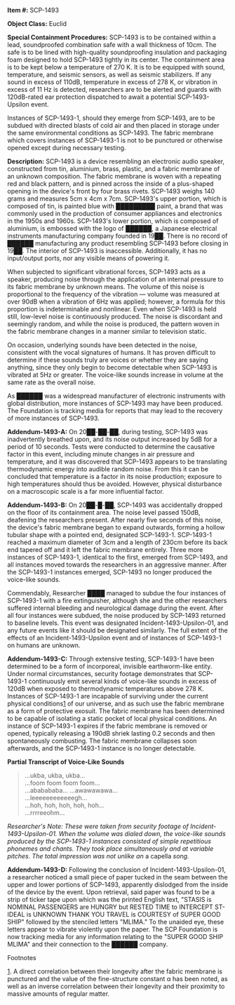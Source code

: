 **Item #:** SCP-1493

**Object Class:** Euclid

**Special Containment Procedures:** SCP-1493 is to be contained within a lead, soundproofed combination safe with a wall thickness of 10cm. The safe is to be lined with high-quality soundproofing insulation and packaging foam designed to hold SCP-1493 tightly in its center. The containment area is to be kept below a temperature of 270 K. It is to be equipped with sound, temperature, and seismic sensors, as well as seismic stabilizers. If any sound in excess of 110dB, temperature in excess of 278 K, or vibration in excess of 11 Hz is detected, researchers are to be alerted and guards with 120dB-rated ear protection dispatched to await a potential SCP-1493-Upsilon event.

Instances of SCP-1493-1, should they emerge from SCP-1493, are to be subdued with directed blasts of cold air and then placed in storage under the same environmental conditions as SCP-1493. The fabric membrane which covers instances of SCP-1493-1 is not to be punctured or otherwise opened except during necessary testing.

**Description:** SCP-1493 is a device resembling an electronic audio speaker, constructed from tin, aluminium, brass, plastic, and a fabric membrane of an unknown composition. The fabric membrane is woven with a repeating red and black pattern, and is pinned across the inside of a plus-shaped opening in the device's front by four brass rivets. SCP-1493 weighs 140 grams and measures 5cm x 4cm x 7cm. SCP-1493's upper portion, which is composed of tin, is painted blue with █████████ paint, a brand that was commonly used in the production of consumer appliances and electronics in the 1950s and 1960s. SCP-1493's lower portion, which is composed of aluminium, is embossed with the logo of ██████, a Japanese electrical instruments manufacturing company founded in 19██. There is no record of ██████ manufacturing any product resembling SCP-1493 before closing in 19██. The interior of SCP-1493 is inaccessible. Additionally, it has no input/output ports, nor any visible means of powering it.

When subjected to significant vibrational forces, SCP-1493 acts as a speaker, producing noise through the application of an internal pressure to its fabric membrane by unknown means. The volume of this noise is proportional to the frequency of the vibration — volume was measured at over 90dB when a vibration of 6Hz was applied; however, a formula for this proportion is indeterminable and nonlinear. Even when SCP-1493 is held still, low-level noise is continuously produced. The noise is discordant and seemingly random, and while the noise is produced, the pattern woven in the fabric membrane changes in a manner similar to television static.

On occasion, underlying sounds have been detected in the noise, consistent with the vocal signatures of humans. It has proven difficult to determine if these sounds truly are voices or whether they are saying anything, since they only begin to become detectable when SCP-1493 is vibrated at 5Hz or greater. The voice-like sounds increase in volume at the same rate as the overall noise.

As ██████ was a widespread manufacturer of electronic instruments with global distribution, more instances of SCP-1493 may have been produced. The Foundation is tracking media for reports that may lead to the recovery of more instances of SCP-1493.

**Addendum-1493-A:** On 20██-██-██, during testing, SCP-1493 was inadvertently breathed upon, and its noise output increased by 5dB for a period of 10 seconds. Tests were conducted to determine the causative factor in this event, including minute changes in air pressure and temperature, and it was discovered that SCP-1493 appears to be translating thermodynamic energy into audible random noise. From this it can be concluded that temperature is a factor in its noise production; exposure to high temperatures should thus be avoided. However, physical disturbance on a macroscopic scale is a far more influential factor.

**Addendum-1493-B:** On 20██-█-██, SCP-1493 was accidentally dropped on the floor of its containment area. The noise level passed 150dB, deafening the researchers present. After nearly five seconds of this noise, the device's fabric membrane began to expand outwards, forming a hollow tubular shape with a pointed end, designated SCP-1493-1. SCP-1493-1 reached a maximum diameter of 3cm and a length of 230cm before its back end tapered off and it left the fabric membrane entirely. Three more instances of SCP-1493-1, identical to the first, emerged from SCP-1493, and all instances moved towards the researchers in an aggressive manner. After the SCP-1493-1 instances emerged, SCP-1493 no longer produced the voice-like sounds.

Commendably, Researcher ████ managed to subdue the four instances of SCP-1493-1 with a fire extinguisher, although she and the other researchers suffered internal bleeding and neurological damage during the event. After all four instances were subdued, the noise produced by SCP-1493 returned to baseline levels. This event was designated Incident-1493-Upsilon-01, and any future events like it should be designated similarly. The full extent of the effects of an Incident-1493-Upsilon event and of instances of SCP-1493-1 on humans are unknown.

**Addendum-1493-C:** Through extensive testing, SCP-1493-1 have been determined to be a form of incorporeal, invisible earthworm-like entity. Under normal circumstances, security footage demonstrates that SCP-1493-1 continuously emit several kinds of voice-like sounds in excess of 120dB when exposed to thermodynamic temperatures above 278 K. Instances of SCP-1493-1 are incapable of surviving under the current physical conditions[1](javascript:;) of our universe, and as such use the fabric membrane as a form of protective exosuit. The fabric membrane has been determined to be capable of isolating a static pocket of local physical conditions. An instance of SCP-1493-1 expires if the fabric membrane is removed or opened, typically releasing a 190dB shriek lasting 0.2 seconds and then spontaneously combusting. The fabric membrane collapses soon afterwards, and the SCP-1493-1 instance is no longer detectable.

**Partial Transcript of Voice-Like Sounds**

> …ukba, ukba, ukba…  
> …foom foom foom foom…  
> …ababababa… …awawawawa…  
> …leeeeeeeeeeeegh…  
> …hoh, hoh, hoh, hoh, hoh…  
> …rrrreeohm…

_Researcher's Note: These were taken from security footage of Incident-1493-Upsilon-01. When the volume was dialed down, the voice-like sounds produced by the SCP-1493-1 instances consisted of simple repetitious phonemes and chants. They took place simultaneously and at variable pitches. The total impression was not unlike an_ a capella _song._

**Addendum-1493-D:** Following the conclusion of Incident-1493-Upsilon-01, a researcher noticed a small piece of paper tucked in the seam between the upper and lower portions of SCP-1493, apparently dislodged from the inside of the device by the event. Upon retrieval, said paper was found to be a strip of ticker tape upon which was the printed English text, "STASIS is NOMINAL PASSENGERS are HUNGRY but RESTED TIME to INTERCEPT ST-IDEAL is UNKNOWN THANK YOU TRAVEL is COURTESY of SUPER GOOD SHIP" followed by the stenciled letters "MLIMA." To the unaided eye, these letters appear to vibrate violently upon the paper. The SCP Foundation is now tracking media for any information relating to the "SUPER GOOD SHIP MLIMA" and their connection to the ██████ company.

Footnotes

[1](javascript:;). A direct correlation between their longevity after the fabric membrane is punctured and the value of the fine-structure constant α has been noted, as well as an inverse correlation between their longevity and their proximity to massive amounts of regular matter.